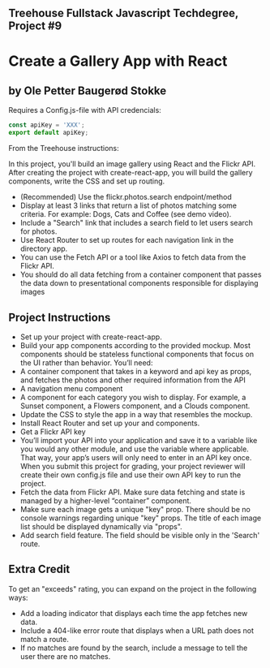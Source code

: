 ## Treehouse Fullstack Javascript Techdegree, Project #9
# Create a Gallery App with React
## by Ole Petter Baugerød Stokke

Requires a Config.js-file with API credencials:
```javascript
const apiKey = 'XXX';
export default apiKey;
```

From the Treehouse instructions:

In this project, you'll build an image gallery using React and the Flickr API. After creating the project with create-react-app, you will build the gallery components, write the CSS and set up routing.

* (Recommended) Use the flickr.photos.search endpoint/method
* Display at least 3 links that return a list of photos matching some criteria. For example: Dogs, Cats and Coffee (see demo video).
* Include a "Search" link that includes a search field to let users search for photos.
* Use React Router to set up routes for each navigation link in the directory app.
* You can use the Fetch API or a tool like Axios to fetch data from the Flickr API.
* You should do all data fetching from a container component that passes the data down to presentational components responsible for displaying images

## Project Instructions
* Set up your project with create-react-app.
* Build your app components according to the provided mockup. Most components should be stateless functional components that focus on the UI rather than behavior. You’ll need:
* A container component that takes in a keyword and api key as props, and fetches the photos and other required information from the API
* A navigation menu component
* A component for each category you wish to display. For example, a Sunset component, a Flowers component, and a Clouds component.
* Update the CSS to style the app in a way that resembles the mockup.
* Install React Router and set up your and components.
* Get a Flickr API key
* You’ll import your API into your application and save it to a variable like you would any other module, and use the variable where applicable. That way, your app’s users will only need to enter in an API key once. When you submit this project for grading, your project reviewer will create their own config.js file and use their own API key to run the project.
* Fetch the data from Flickr API. Make sure data fetching and state is managed by a higher-level “container” component. 
* Make sure each image gets a unique "key" prop. There should be no console warnings regarding unique "key" props. The title of each image list should be displayed dynamically via "props".
* Add search field feature. The field should be visible only in the 'Search' route.

## Extra Credit
To get an "exceeds" rating, you can expand on the project in the following ways:
* Add a loading indicator that displays each time the app fetches new data.
* Include a 404-like error route that displays when a URL path does not match a route.
* If no matches are found by the search, include a message to tell the user there are no matches.